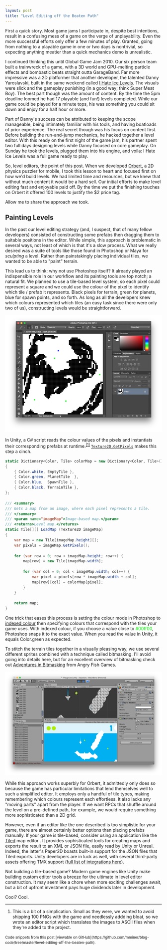 ```yaml
---
layout: post
title: "Level Editing off the Beaten Path"
---
```


First a quick story. Most game jams I participate in, despite best intentions, result in a confusing mess of a game on the verge of unplayability. Even the more successful efforts only offer a few minutes of play. Granted, going from nothing to a playable game in one or two days is nontrivial, so expecting anything meatier than a quick mechanics demo is unrealistic.

I continued thinking this until Global Game Jam 2010. Our six person team built a trainwreck of a game, with a 3D world and GPU-melting particle effects and bombastic beats straight outta GarageBand. Far more impressive was a 2D platformer that another developer, the talented Danny Yaroslavski, built in the same weekend called [I Hate Ice Levels](http://www.newgrounds.com/portal/view/526208). The visuals were slick and the gameplay punishing (in a good way; think Super Meat Boy). The best part though was the amount of content. By the time the 5pm deadline loomed he had 17 playable (and fun!) levels completed. While our game could be played for a minute tops, his was something you could sit down and enjoy for a half hour or more.

Part of Danny's success can be attributed to keeping the scope manageable, being intimately familiar with his tools, and having boatloads of prior experience. The real secret though was his focus on content first. Before building the run-and-jump mechanics, he hacked together a level editor. With this ready on the first night of the game jam, his partner spent two full days designing levels while Danny focused on core gameplay. On Sunday he took the levels, plugged them into his engine, and voila: I Hate Ice Levels was a full game ready to play.

So, level editors, the point of this post. When we developed [Orbert](http://playorbert.com), a 2D physics puzzler for mobile, I took this lesson to heart and focused first on how we'd build levels. We had limited time and resources, but we knew that without much content it would be a hard sell. Our initial efforts to make level editing fast and enjoyable paid off. By the time we put the finishing touches on Orbert it offered 100 levels to justify the $2 price tag.

Allow me to share the approach we took.


## Painting Levels

In the past our level editing strategy (and, I suspect, that of many fellow developers) consisted of constructing some prefabs then dragging them to suitable positions in the editor. While simple, this approach is problematic in several ways, not least of which is that it's a slow process. What we really desired was a suite of tools like those found in Photoshop or Maya for *sculpting* a level. Rather than painstakingly placing individual tiles, we wanted to be able to "paint" terrain.

This lead us to think: why not use Photoshop itself? It already played an indispensible role in our workflow and its painting tools are top notch; a natural fit. We planned to use a tile-based level system, so each pixel could represent a square and we could use the colour of the pixel to identify which tile / prefab it represents. Black pixels for terrain, green for planets, blue for spawn points, and so forth. As long as all the developers knew which colours represented which tiles (an easy task since there were only two of us), constructing levels would be straightforward.

<img src="/images/orbert_level.png" alt="Orbert Level">

In Unity, a C# script reads the colour values of the pixels and instantiats their corresponding prefabs at runtime.<sup><a href="#fn1" id="r1">[1]</a></sup> [`Texture2D.GetPixels`](http://docs.unity3d.com/ScriptReference/Texture2D.GetPixels.html) makes this step a cinch.

```csharp
static Dictionary<Color, Tile> colorMap = new Dictionary<Color, Tile>()
{
	{ Color.white, EmptyTile },
	{ Color.green, PlanetTile  },
	{ Color.blue,  SpawnTile },
	{ Color.black, TerrainTile },
};

/// <summary>
/// Gets a map from an image, where each pixel represents a tile.
/// </summary>
/// <param name="imageMap">Image-based map.</param>
/// <returns>Level map.</returns>
static Tile[][] LoadMap (Texture2D imageMap)
{
	var map = new Tile[imageMap.height][];
	var pixels = imageMap.GetPixels();

	for (var row = 0; row < imageMap.height; row++) {
		map[row] = new Tile[imageMap.width];

		for (var col = 0; col < imageMap.width; col++) {
			var pixel = pixels[row * imageMap.width + col];
			map[row][col] = colorMap[pixel];
		}
	}

	return map;
}
```

One trick that eases this process is setting the colour mode in Photoshop to [indexed colour](https://helpx.adobe.com/photoshop/using/color-modes.html#indexed_color_mode) then specifying colours that correspond with the tiles your game uses. With indexed colour, if you choose a value close to <span style="color: #00ff00">#00ff00</span>, Photoshop snaps it to the exact value. When you read the value in Unity, it equals Color.green as expected.

To stitch the terrain tiles together in a visually pleasing way, we use several different sprites combined with a technique called bitmasking. I'll avoid going into details here, but for an excellent overview of bitmasking check out [Adventures in Bitmasking](http://www.angryfishstudios.com/2011/04/adventures-in-bitmasking/) from Angry Fish Games.

<img src="/images/orbert_unity.png" alt="Orbert in Unity">

While this approach works superbly for Orbert, it admittedly only does so because the game has particular limitations that lend themselves well to such a simplified editor. It employs only a handful of tile types, making remembering which colours represent each effortless. It also lacks any "moving parts" apart from the player. If we want RPCs that shuffle around the level on a pre-defined path, for example, we would require something more sophisticated than a 2D grid.

However, even if an editor like the one described is too simplistic for your game, there are almost certainly better options than placing prefabs manually. If your game is tile-based, consider using an application like the [Tiled](http://www.mapeditor.org/) map editor . It provides sophisticated tools for creating maps and exports the result to an XML or JSON file, easily read by Unity or Unreal. Indeed, the latter's Paper2D boasts built-in support for the JSON files that Tiled exports. Unity developers are in luck as well, with several third-party assets offering TMX support ([full list of integrations here](https://github.com/bjorn/tiled/wiki/Support-for-TMX-maps)).

Not building a tile-based game? Modern game engines like Unity make building custom editor tools a breeze for the ultimate in level editor construction. It may seem like a chore when more exciting challenges await, but a bit of upfront investment pays huge dividends later in development.

Cool? Cool.


---

<ol class="footnotes">
    <li id="fn1">This is a bit of a simplication. Small as they were, we wanted to avoid shipping 100 PNGs with the game and needlessly addding bloat, so we wrote an editor script which translates the images to ASCII files when they're added to the project.<a href="#r1" class="return"></a></li>
</ol>

<small>
    Code snippets from this post [viewable on GitHub](https://github.com/mminer/blog-code/tree/master/level-editing-off-the-beaten-path).
</small>
